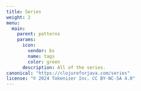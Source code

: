 ```yaml
---
title: Series
weight: 2
menu:
  main:
    parent: patterns
    params:
      icon:
        vendor: bs
        name: tags
        color: green
      description: All of the series.
canonical: "https://clojureforjava.com/series"
license: "© 2024 Tokenizer Inc. CC BY-NC-SA 4.0"
---
```

